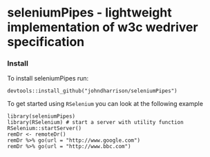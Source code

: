 seleniumPipes - lightweight implementation of w3c wedriver specification
==========================

### Install

To install seleniumPipes run:

```
devtools::install_github("johndharrison/seleniumPipes")
```

To get started using `RSelenium` you can look at the following example

```
library(seleniumPipes)
library(RSelenium) # start a server with utility function
RSelenium::startServer()
remDr <- remoteDr()
remDr %>% go(url = "http://www.google.com")
remDr %>% go(url = "http://www.bbc.com")
```
